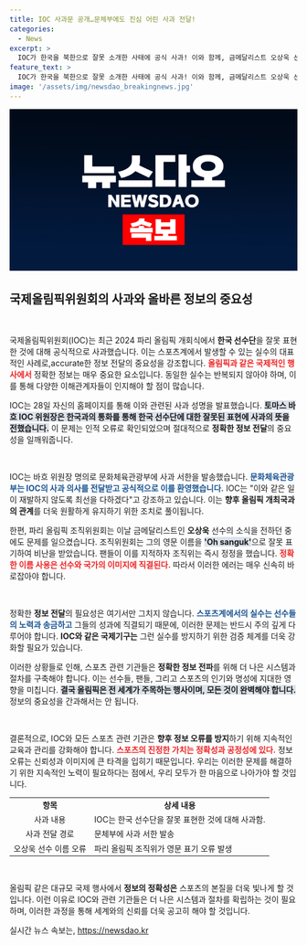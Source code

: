 ```yaml
---
title: IOC 사과문 공개…문체부에도 진심 어린 사과 전달!
categories:
  - News
excerpt: >
  IOC가 한국을 북한으로 잘못 소개한 사태에 공식 사과! 이와 함께, 금메달리스트 오상욱 선수의 이름도 뒤틀려 논란이 계속되고 있다. 실수의 연속에 올림픽 조직위의 자세는? 클릭해서 자세한 내용을 확인하세요!
feature_text: >
  IOC가 한국을 북한으로 잘못 소개한 사태에 공식 사과! 이와 함께, 금메달리스트 오상욱 선수의 이름도 뒤틀려 논란이 계속되고 있다. 실수의 연속에 올림픽 조직위의 자세는? 클릭해서 자세한 내용을 확인하세요!
image: '/assets/img/newsdao_breakingnews.jpg'
---
```


<p><img src="/assets/img/newsdao_breakingnews.jpg" alt="bookingtag 속보" /></p>

<h2 data-ke-size="size26">국제올림픽위원회의 사과와 올바른 정보의 중요성</h2>

<p data-ke-size="size16">&nbsp;</p>

<p>국제올림픽위원회(IOC)는 최근 2024 파리 올림픽 개회식에서 <b>한국 선수단</b>을 잘못 표현한 것에 대해 공식적으로 사과했습니다. 이는 스포츠계에서 발생할 수 있는 실수의 대표적인 사례로,accurate한 정보 전달의 중요성을 강조합니다. <b><span style="color: #ee2323;">올림픽과 같은 국제적인 행사에서</span></b> 정확한 정보는 매우 중요한 요소입니다. 동일한 실수는 반복되지 않아야 하며, 이를 통해 다양한 이해관계자들이 인지해야 할 점이 많습니다.</p>

<p>IOC는 28일 자신의 홈페이지를 통해 이와 관련된 사과 성명을 발표했습니다. <b><span style="background-color: #21538527;">토마스 바흐 IOC 위원장은 한국과의 통화를 통해 한국 선수단에 대한 잘못된 표현에 사과의 뜻을 전했습니다.</span></b> 이 문제는 인적 오류로 확인되었으며 절대적으로 <b>정확한 정보 전달</b>의 중요성을 일깨워줍니다. </p>

<p data-ke-size="size16">&nbsp;</p>

<p>IOC는 바흐 위원장 명의로 문화체육관광부에 사과 서한을 발송했습니다. <b><span style="color: #1a5490;">문화체육관광부는 IOC의 사과 의사를 전달받고 공식적으로 이를 환영했습니다.</span></b> IOC는 "이와 같은 일이 재발하지 않도록 최선을 다하겠다"고 강조하고 있습니다. 이는 <b>향후 올림픽 개최국과의 관계</b>를 더욱 원활하게 유지하기 위한 조치로 풀이됩니다.</p>

<p>한편, 파리 올림픽 조직위원회는 이날 금메달리스트인 <b>오상욱</b> 선수의 소식을 전하던 중에도 문제를 일으켰습니다. 조직위원회는 그의 영문 이름을 <b><span style="background-color: #21538527;">'Oh sanguk'</span></b>으로 잘못 표기하여 비난을 받았습니다. 팬들이 이를 지적하자 조직위는 즉시 정정을 했습니다. <b><span style="color: #ee2323;">정확한 이름 사용은 선수와 국가의 이미지에 직결된다.</span></b> 따라서 이러한 에러는 매우 신속히 바로잡아야 합니다.</p>

<p data-ke-size="size16">&nbsp;</p>

<p>정확한 <b>정보 전달</b>의 필요성은 여기서만 그치지 않습니다. <b><span style="color: #1a5490;">스포츠계에서의 실수는 선수들의 노력과 송금하고</span></b> 그들의 성과에 직결되기 때문에, 이러한 문제는 반드시 주의 깊게 다루어야 합니다. <b>IOC와 같은 국제기구는</b> 그런 실수를 방지하기 위한 검증 체계를 더욱 강화할 필요가 있습니다.</p>

<p>이러한 상황들로 인해, 스포츠 관련 기관들은 <b>정확한 정보 전파</b>를 위해 더 나은 시스템과 절차를 구축해야 합니다. 이는 선수들, 팬들, 그리고 스포츠의 인기와 명성에 지대한 영향을 미칩니다. <b><span style="background-color: #21538527;">결국 올림픽은 전 세계가 주목하는 행사이며, 모든 것이 완벽해야 합니다.</span></b> 정보의 중요성을 간과해서는 안 됩니다.</p>

<p data-ke-size="size16">&nbsp;</p>

<p>결론적으로, IOC와 모든 스포츠 관련 기관은 <b>향후 정보 오류를 방지</b>하기 위해 지속적인 교육과 관리를 강화해야 합니다. <b><span style="color: #ee2323;">스포츠의 진정한 가치는 정확성과 공정성에 있다.</span></b> 정보 오류는 신뢰성과 이미지에 큰 타격을 입히기 때문입니다. 우리는 이러한 문제를 해결하기 위한 지속적인 노력이 필요하다는 점에서, 우리 모두가 한 마음으로 나아가야 할 것입니다. </p>

<table>
  <tr>
    <td style="text-align: center; height: 17px;"><b>항목</b></td>
    <td style="text-align: center; height: 17px;"><b>상세 내용</b></td>
  </tr>
  <tr>
    <td style="text-align: center; height: 17px;">사과 내용</td>
    <td>IOC는 한국 선수단을 잘못 표현한 것에 대해 사과함.</td>
  </tr>
  <tr>
    <td style="text-align: center; height: 17px;">사과 전달 경로</td>
    <td>문체부에 사과 서한 발송</td>
  </tr>
  <tr>
    <td style="text-align: center; height: 17px;">오상욱 선수 이름 오류</td>
    <td>파리 올림픽 조직위가 영문 표기 오류 발생</td>
  </tr>
</table>

<p data-ke-size="size16">&nbsp;</p>

<p>올림픽 같은 대규모 국제 행사에서 <b>정보의 정확성은</b> 스포츠의 본질을 더욱 빛나게 할 것입니다. 이런 이유로 IOC와 관련 기관들은 더 나은 시스템과 절차를 확립하는 것이 필요하며, 이러한 과정을 통해 세계와의 신뢰를 더욱 공고히 해야 할 것입니다.</p>
실시간 뉴스 속보는, <a href="https://newsdao.kr" rel="dofollow">https://newsdao.kr</a>


